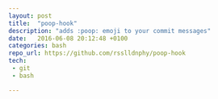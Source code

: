 ```yaml
---
layout: post
title:  "poop-hook"
description: "adds :poop: emoji to your commit messages"
date:   2016-06-08 20:12:48 +0100
categories: bash
repo_url: https://github.com/rsslldnphy/poop-hook
tech:
 - git
 - bash

---
```


